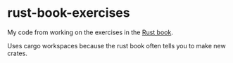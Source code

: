 # rust-book-exercises
My code from working on the exercises in the [Rust book](https://doc.rust-lang.org/book/).

Uses cargo workspaces because the rust book often tells you to make new crates.